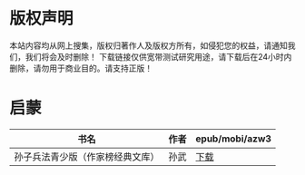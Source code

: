 # 版权声明

本站内容均从网上搜集，版权归著作人及版权方所有，如侵犯您的权益，请通知我们，我们将会及时删除！ 下载链接仅供宽带测试研究用途，请下载后在24小时内删除，请勿用于商业目的。请支持正版！

# 启蒙

| 书名 | 作者 | epub/mobi/azw3 |
| --- | --- | --- |
| 孙子兵法青少版（作家榜经典文库） | 孙武 | [下载](https://url89.ctfile.com/f/31084289-1375493158-bd5029?p=8866) |
